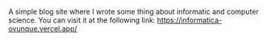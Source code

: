 A simple blog site where I wrote some thing about informatic and computer science.
You can visit it at the following link: https://informatica-ovunque.vercel.app/
